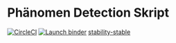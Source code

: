 # Phänomen Detection Skript
[![CircleCI](https://circleci.com/gh/achenbachsven/learningSkript.svg?style=svg&circle-token=d93592aa7fbaab49a61bcd46306a44c607dae65c)](https://circleci.com/gh/achenbachsven/learningSkript/)
[![Launch binder](https://mybinder.org/badge_logo.svg)](https://mybinder.org/v2/gh/achenbachsven/learningSkript.git/4f70db1?urlpath=lab)
[stability-stable](https://img.shields.io/badge/stability-stable-green.svg)
